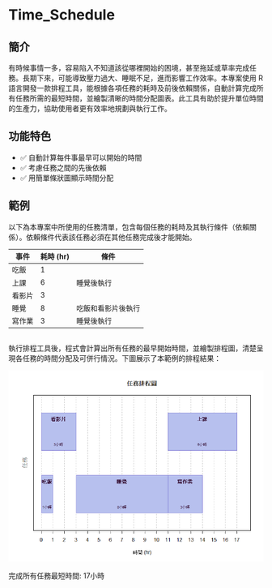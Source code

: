 # Time_Schedule
## 簡介
有時候事情一多，容易陷入不知道該從哪裡開始的困境，甚至拖延或草率完成任務。長期下來，可能導致壓力過大、睡眠不足，進而影響工作效率。本專案使用 R 語言開發一款排程工具，能根據各項任務的耗時及前後依賴關係，自動計算完成所有任務所需的最短時間，並繪製清晰的時間分配圖表。此工具有助於提升單位時間的生產力，協助使用者更有效率地規劃與執行工作。

## 功能特色

- ✅ 自動計算每件事最早可以開始的時間
- ✅ 考慮任務之間的先後依賴
- ✅ 用簡單條狀圖顯示時間分配

## 範例
以下為本專案中所使用的任務清單，包含每個任務的耗時及其執行條件（依賴關係）。依賴條件代表該任務必須在其他任務完成後才能開始。

| 事件   | 耗時 (hr) | 條件          |
|--------|------------|-------------------|
| 吃飯   | 1          |                   |
| 上課   | 6          | 睡覺後執行         |
| 看影片 | 3          |                   |
| 睡覺   | 8          | 吃飯和看影片後執行  |
| 寫作業 | 3          | 睡覺後執行         |

##
執行排程工具後，程式會計算出所有任務的最早開始時間，並繪製排程圖，清楚呈現各任務的時間分配及可併行情況。下圖展示了本範例的排程結果：

![排程圖範例](example_plot.png)

完成所有任務最短時間: 17小時
